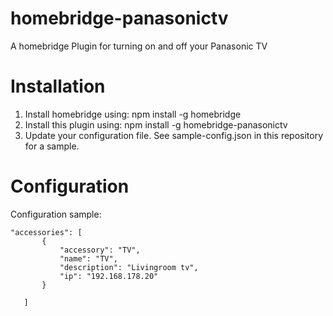 # homebridge-panasonictv

A homebridge Plugin for turning on and off your Panasonic TV


# Installation

1. Install homebridge using: npm install -g homebridge
2. Install this plugin using: npm install -g homebridge-panasonictv
3. Update your configuration file. See sample-config.json in this repository for a sample. 

# Configuration

Configuration sample:

 ```
"accessories": [
        {
            "accessory": "TV",
            "name": "TV",
            "description": "Livingroom tv",
            "ip": "192.168.178.20"
        }

    ]
```

